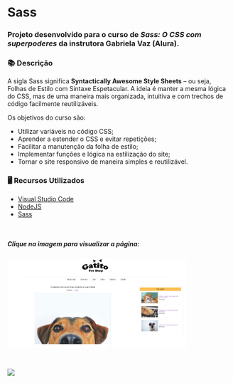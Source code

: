 # Sass

### Projeto desenvolvido para o curso de *Sass: O CSS com superpoderes* da instrutora Gabriela Vaz (Alura).

### 📚  Descrição

A sigla Sass significa **Syntactically Awesome Style Sheets** – ou seja, Folhas de Estilo com Sintaxe Espetacular. A ideia é manter a mesma lógica do CSS, mas de uma maneira mais organizada, intuitiva e com trechos de código facilmente reutilizáveis.

Os objetivos do curso são:

- Utilizar variáveis no código CSS;
- Aprender a estender o CSS e evitar repetições;
- Facilitar a manutenção da folha de estilo;
- Implementar funções e lógica na estilização do site;
- Tornar o site responsivo de maneira simples e reutilizável.

### 🖥️  Recursos Utilizados

- [Visual Studio Code](https://code.visualstudio.com/download)
- [NodeJS](https://nodejs.org/en/download/)
- [Sass](https://sass-lang.com/install)

&nbsp;

##### Clique na imagem para visualizar a página:


[<img src="assets/img/site.png" alt="Foto do site fruta e fruto" width="80%"/>](https://sass.claudinha.repl.co/index.html)

&nbsp;


<a href="https://www.linkedin.com/in/claudia-nogueira-dos-anjos-b71726215/" target="_blank">
        <img src="https://img.shields.io/badge/claudiaanjos-%230077B5.svg?&style=for-the-badge&logo=linkedin&logoColor=white&link=mailto:https://www.linkedin.com/in/claudia-nogueira-dos-anjos-093407180/">
</a>
